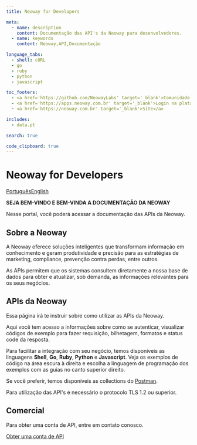 ```yaml
---
title: Neoway for Developers

meta:
  - name: description
    content: Documentação das API's da Neoway para desenvolvedores.
  - name: keywords
    content: Neoway,API,Documentação

language_tabs:
  - shell: cURL
  - go
  - ruby
  - python
  - javascript

toc_footers:
  - <a href='https://github.com/NeowayLabs' target='_blank'>Comunidade da Neoway</a>
  - <a href='https://apps.neoway.com.br' target='_blank'>Login na plataforma</a>
  - <a href='https://neoway.com.br' target='_blank'>Site</a>

includes:
  - data.pt

search: true

code_clipboard: true
---
```


# Neoway for Developers

<a class="button button-pressed" href="#">Português</a><a href="/en" class="button">English</a>

**SEJA BEM-VINDO E BEM-VINDA A DOCUMENTAÇÂO DA NEOWAY**

Nesse portal, você poderá acessar a documentação das APIs da Neoway.

## Sobre a Neoway

A Neoway oferece soluções inteligentes que transformam informação em conhecimento e geram produtividade e precisão para as estratégias de marketing, compliance, prevenção contra perdas, entre outros.

As APIs permitem que os sistemas consultem diretamente a nossa base de dados para obter e atualizar, sob demanda, as informações relevantes para os seus negócios.

## APIs da Neoway

Essa página irá te instruir sobre como utilizar as APIs da Neoway.

Aqui você tem acesso a informações sobre como se autenticar,
visualizar códigos de exemplo para fazer requisição,
bilhetagem, formatos e status code da resposta.

Para facilitar a integração com seu negócio, temos disponíveis as linguagens
**Shell**, **Go**, **Ruby**, **Python** e **Javascript**.
Veja os exemplos de código na área escura à direita
e escolha a linguagem de programação dos exemplos com as guias no canto superior direito.

Se você preferir, temos disponíveis as collections do [Postman](https://www.postman.com).

<div class="postman-run-button"
  data-postman-action="collection/import"
  data-postman-var-1="864f0579179de207592f">
</div>

<aside class="warning">
  Para utilização das API's é necessário o protocolo TLS 1.2 ou superior.
</aside>

## Comercial

Para obter uma conta de API, entre em contato conosco.

<a class="button" href="https://cloud.conteudo.neoway.com.br/lp-api">Obter uma conta de API</a>
